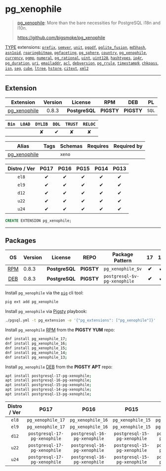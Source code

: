 # pg_xenophile


> [pg_xenophile](https://github.com/bigsmoke/pg_xenophile): More than the bare necessities for PostgreSQL i18n and l10n.
>
> https://github.com/bigsmoke/pg_xenophile





[TYPE](/type) extensions: [`prefix`](/prefix), [`semver`](/semver), [`unit`](/unit), [`pgpdf`](/pgpdf), [`pglite_fusion`](/pglite_fusion), [`md5hash`](/md5hash), [`asn1oid`](/asn1oid), [`roaringbitmap`](/roaringbitmap), [`pgfaceting`](/pgfaceting), [`pg_sphere`](/pg_sphere), [`country`](/country), [`pg_xenophile`](/pg_xenophile), [`currency`](/currency), [`pgmp`](/pgmp), [`numeral`](/numeral), [`pg_rational`](/pg_rational), [`uint`](/uint), [`uint128`](/uint128), [`hashtypes`](/hashtypes), [`ip4r`](/ip4r), [`pg_duration`](/pg_duration), [`uri`](/uri), [`emailaddr`](/emailaddr), [`acl`](/acl), [`debversion`](/debversion), [`pg_rrule`](/pg_rrule), [`timestamp9`](/timestamp9), [`chkpass`](/chkpass), [`isn`](/isn), [`seg`](/seg), [`cube`](/cube), [`ltree`](/ltree), [`hstore`](/hstore), [`citext`](/citext), [`xml2`](/xml2)


-------
## Extension


| Extension | Version | License | RPM | DEB | PL |
|-----------|:-------:|:-------:|:---:|:---:|:--:|
| [pg_xenophile](https://github.com/bigsmoke/pg_xenophile) | 0.8.3 | **<span class="tcblue">PostgreSQL</span>** | **<span class="tcwarn">PIGSTY</span>** | **<span class="tcwarn">PIGSTY</span>** | `SQL` |



| `Bin` | `LOAD` | `DYLIB` | `DDL` | `TRUST` | `RELOC` |
|:-----:|:------:|:-------:|:-----:|:-------:|:-------:|
|  |  | <span class="tcwarn">✘</span> | <span class="tcblue">✔</span> | <span class="tcwarn">✘</span> | <span class="tcwarn">✘</span> |



| Alias | Tags | Schemas | Requires | Required by |
|-------|------|---------|----------|-------------|
| [pg_xenophile](/pg_xenophile) |  | `xeno` |  |  |



| Distro / Ver | PG17 | PG16 | PG15 | PG14 | PG13 |
|:------------:|:----:|:----:|:----:|:----:|:----:|
| `el8` | <span class="tcblue">✔</span> | <span class="tcblue">✔</span> | <span class="tcblue">✔</span> | <span class="tcblue">✔</span> | <span class="tcblue">✔</span> |
| `el9` | <span class="tcblue">✔</span> | <span class="tcblue">✔</span> | <span class="tcblue">✔</span> | <span class="tcblue">✔</span> | <span class="tcblue">✔</span> |
| `d12` | <span class="tcblue">✔</span> | <span class="tcblue">✔</span> | <span class="tcblue">✔</span> | <span class="tcblue">✔</span> | <span class="tcblue">✔</span> |
| `u22` | <span class="tcblue">✔</span> | <span class="tcblue">✔</span> | <span class="tcblue">✔</span> | <span class="tcblue">✔</span> | <span class="tcblue">✔</span> |
| `u24` | <span class="tcblue">✔</span> | <span class="tcblue">✔</span> | <span class="tcblue">✔</span> | <span class="tcblue">✔</span> | <span class="tcblue">✔</span> |





```sql
CREATE EXTENSION pg_xenophile;
```

-----------


## Packages


| OS | Version | License | REPO | Package Pattern | 17 | 16 | 15 | 14 | 13 | Dependency |
|:--:|---------|:-------:|:----:|-----------------|:--:|:--:|:--:|:--:|:--:|------------|
| [RPM](/rpm) | 0.8.3 | **<span class="tcblue">PostgreSQL</span>** | **<span class="tcwarn">PIGSTY</span>** | `pg_xenophile_$v` | **<span class="tcwarn">✔</span>** | **<span class="tcwarn">✔</span>** | **<span class="tcwarn">✔</span>** | **<span class="tcwarn">✔</span>** | **<span class="tcwarn">✔</span>** |  |
| [DEB](/deb) | 0.8.3 | **<span class="tcblue">PostgreSQL</span>** | **<span class="tcwarn">PIGSTY</span>** | `postgresql-$v-pg-xenophile` | **<span class="tcwarn">✔</span>** | **<span class="tcwarn">✔</span>** | **<span class="tcwarn">✔</span>** | **<span class="tcwarn">✔</span>** | **<span class="tcwarn">✔</span>** |  |



Install `pg_xenophile` via the [`pig`](https://github.com/pgsty/pig) cli tool:

```bash
pig ext add pg_xenophile
```


Install `pg_xenophile` via [Pigsty](https://pigsty.io/docs/pgext/usage/install/) playbook:

```bash
./pgsql.yml -t pg_extension -e '{"pg_extensions": ["pg_xenophile"]}'
```


Install `pg_xenophile` [RPM](/rpm) from the **<span class="tcwarn">PIGSTY</span>** **YUM** repo:

```bash
dnf install pg_xenophile_17;
dnf install pg_xenophile_16;
dnf install pg_xenophile_15;
dnf install pg_xenophile_14;
dnf install pg_xenophile_13;
```


Install `pg_xenophile` [DEB](/deb) from the **<span class="tcwarn">PIGSTY</span>** **APT** repo:

```bash
apt install postgresql-17-pg-xenophile;
apt install postgresql-16-pg-xenophile;
apt install postgresql-15-pg-xenophile;
apt install postgresql-14-pg-xenophile;
apt install postgresql-13-pg-xenophile;
```




| Distro / Ver | PG17 | PG16 | PG15 | PG14 | PG13 |
|:------------:|:----:|:----:|:----:|:----:|:----:|
| `el8` | `pg_xenophile_17` | `pg_xenophile_16` | `pg_xenophile_15` | `pg_xenophile_14` | `pg_xenophile_13` |
| `el9` | `pg_xenophile_17` | `pg_xenophile_16` | `pg_xenophile_15` | `pg_xenophile_14` | `pg_xenophile_13` |
| `d12` | `postgresql-17-pg-xenophile` | `postgresql-16-pg-xenophile` | `postgresql-15-pg-xenophile` | `postgresql-14-pg-xenophile` | `postgresql-13-pg-xenophile` |
| `u22` | `postgresql-17-pg-xenophile` | `postgresql-16-pg-xenophile` | `postgresql-15-pg-xenophile` | `postgresql-14-pg-xenophile` | `postgresql-13-pg-xenophile` |
| `u24` | `postgresql-17-pg-xenophile` | `postgresql-16-pg-xenophile` | `postgresql-15-pg-xenophile` | `postgresql-14-pg-xenophile` | `postgresql-13-pg-xenophile` |





